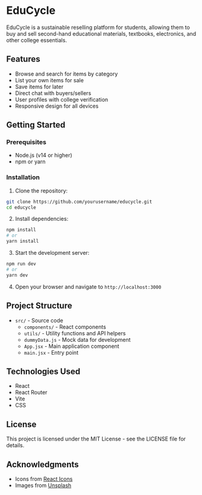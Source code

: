 # EduCycle

EduCycle is a sustainable reselling platform for students, allowing them to buy and sell second-hand educational materials, textbooks, electronics, and other college essentials.

## Features

- Browse and search for items by category
- List your own items for sale
- Save items for later
- Direct chat with buyers/sellers
- User profiles with college verification
- Responsive design for all devices

## Getting Started

### Prerequisites

- Node.js (v14 or higher)
- npm or yarn

### Installation

1. Clone the repository:
```bash
git clone https://github.com/yourusername/educycle.git
cd educycle
```

2. Install dependencies:
```bash
npm install
# or
yarn install
```

3. Start the development server:
```bash
npm run dev
# or
yarn dev
```

4. Open your browser and navigate to `http://localhost:3000`

## Project Structure

- `src/` - Source code
  - `components/` - React components
  - `utils/` - Utility functions and API helpers
  - `dummyData.js` - Mock data for development
  - `App.jsx` - Main application component
  - `main.jsx` - Entry point

## Technologies Used

- React
- React Router
- Vite
- CSS

## License

This project is licensed under the MIT License - see the LICENSE file for details.

## Acknowledgments

- Icons from [React Icons](https://react-icons.github.io/react-icons/)
- Images from [Unsplash](https://unsplash.com/)
